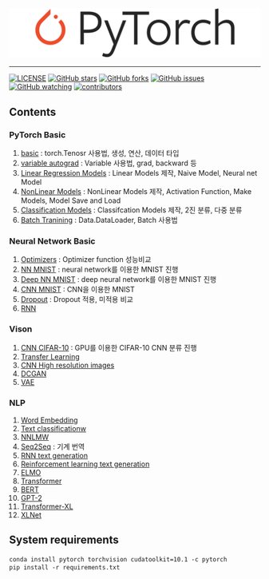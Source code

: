 ![](logo/pytorch-logo.png)

---
[![LICENSE](https://img.shields.io/github/license/newhiwoong/PyTorch?style=flat-square)](https://github.com/newhiwoong/PyTorch/blob/master/LICENSE)
[![GitHub stars](https://img.shields.io/github/stars/newhiwoong/PyTorch?style=flat-square&color=yellow)](https://github.com/newhiwoong/PyTorch/stargazers)
[![GitHub forks](https://img.shields.io/github/forks/newhiwoong/PyTorch?style=flat-square&color=informational)](https://github.com/newhiwoong/PyTorch/network/members)
[![GitHub issues](https://img.shields.io/github/issues/newhiwoong/PyTorch?style=flat-square&color=red)](https://github.com/newhiwoong/PyTorch/issues)
[![GitHub watching](https://img.shields.io/github/watchers/newhiwoong/PyTorch?style=flat-square&color=ff69b4)](https://github.com/newhiwoong/PyTorch/blob/master/watchers)
[![contributors](https://img.shields.io/badge/contributors-welcome-lightgrey?style=flat-square)](https://github.com/newhiwoong/PyTorch/graphs/contributors)

## Contents  

### PyTorch Basic

1. [basic](01_basic.ipynb) : torch.Tenosr 사용법, 생성, 연산, 데이터 타입  
2. [variable autograd](02_variable_autograd.ipynb) : Variable 사용법, grad, backward 등  
3. [Linear Regression Models](03_Linear_Regression_Models.ipynb) : Linear Models 제작, Naive Model, Neural net Model  
4. [NonLinear Models](04_NonLinear_Models.ipynb) : NonLinear Models 제작, Activation Function, Make Models, Model Save and Load  
5. [Classification Models](05_Classification_Models.ipynb) : Classifcation Models 제작, 2진 분류, 다중 분류  
6. [Batch Tranining](06_Batch_Training.ipynb) : Data.DataLoader, Batch 사용법  

### Neural Network Basic

1. [Optimizers](07_Optimizers.ipynb) : Optimizer function 성능비교  
2. [NN MNIST](08_NN_MNIST.ipynb) : neural network를 이용한 MNIST 진행  
3. [Deep NN MNIST](09_Deep_NN_MNIST.ipynb) : deep neural network를 이용한 MNIST 진행  
4. [CNN MNIST](10_CNN_MNIST.ipynb) : CNN을 이용한 MNIST  
5. [Dropout](12_Dropout.ipynb) : Dropout 적용, 미적용 비교  
6. [RNN]()

### Vison

1. [CNN CIFAR-10](11_CNN_CIFAR-10-GPU.ipynb) : GPU를 이용한 CIFAR-10 CNN 분류 진행 
2. [Transfer Learning]()
3. [CNN High resolution images]()
4. [DCGAN]()
5. [VAE]()

### NLP

1. [Word Embedding]()
2. [Text classificationw]()
3. [NNLMW]()
4. [Seq2Seq]() : 기계 번역
5. [RNN text generation]()
6. [Reinforcement learning text generation]()
7. [ELMO]()
8. [Transformer]()
9. [BERT]()
10. [GPT-2]()
11. [Transformer-XL]()
12. [XLNet]()

## System requirements

```
conda install pytorch torchvision cudatoolkit=10.1 -c pytorch
pip install -r requirements.txt
```